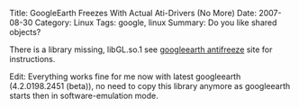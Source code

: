 Title: GoogleEarth Freezes With Actual Ati-Drivers (No More)
Date: 2007-08-30
Category: Linux
Tags: google, linux
Summary: Do you like shared objects?

There is a library missing, libGL.so.1 see  [googleearth antifreeze](https://web.archive.org/web/20160201121439/http://n01getsout.com/blog/2006/11/26/google-earth-for-linux-freezing-with-ati/) site for instructions.

Edit: Everything works fine for me now with latest googleearth (4.2.0198.2451 (beta)), no need to copy this library anymore as googleearth starts then in software-emulation mode. 


